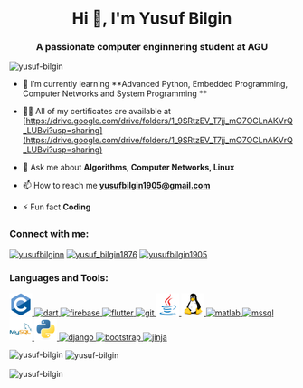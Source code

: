 <h1 align="center">Hi 👋, I'm Yusuf Bilgin</h1>
<h3 align="center">A passionate computer enginnering student at AGU</h3>
<p img align="right" alt="Coding" width="400" src="https://media.tenor.com/GfSX-u7VGM4AAAAC/coding.gif">

<p align="left"> <img src="https://komarev.com/ghpvc/?username=yusuf-bilgin&label=Profile%20views&color=0e75b6&style=flat" alt="yusuf-bilgin" /> </p>

- 🌱 I’m currently learning **Advanced Python, Embedded Programming, Computer Networks and System Programming **

- 👨‍💻 All of my certificates are available at [https://drive.google.com/drive/folders/1_9SRtzEV_T7jj_mO7OCLnAKVrQ_LUBvi?usp=sharing](https://drive.google.com/drive/folders/1_9SRtzEV_T7jj_mO7OCLnAKVrQ_LUBvi?usp=sharing)

- 💬 Ask me about **Algorithms, Computer Networks, Linux**

- 📫 How to reach me **yusufbilgin1905@gmail.com**

- ⚡ Fun fact **Coding**

<h3 align="left">Connect with me:</h3>
<p align="left">
<a href="https://linkedin.com/in/yusufbilginn" target="blank"><img align="center" src="https://raw.githubusercontent.com/rahuldkjain/github-profile-readme-generator/master/src/images/icons/Social/linked-in-alt.svg" alt="yusufbilginn" height="30" width="40" /></a>
<a href="https://instagram.com/yusuf_bilgin1876" target="blank"><img align="center" src="https://raw.githubusercontent.com/rahuldkjain/github-profile-readme-generator/master/src/images/icons/Social/instagram.svg" alt="yusuf_bilgin1876" height="30" width="40" /></a>
<a href="https://www.hackerrank.com/yusufbilgin1905" target="blank"><img align="center" src="https://raw.githubusercontent.com/rahuldkjain/github-profile-readme-generator/master/src/images/icons/Social/hackerrank.svg" alt="yusufbilgin1905" height="30" width="40" /></a>
</p>

<h3 align="left">Languages and Tools:</h3>
<p align="left"> <a href="https://www.cprogramming.com/" target="_blank" rel="noreferrer"> <img src="https://raw.githubusercontent.com/devicons/devicon/master/icons/c/c-original.svg" alt="c" width="40" height="40"/> </a> <a href="https://dart.dev" target="_blank" rel="noreferrer"> <img src="https://www.vectorlogo.zone/logos/dartlang/dartlang-icon.svg" alt="dart" width="40" height="40"/> </a> <a href="https://firebase.google.com/" target="_blank" rel="noreferrer"> <img src="https://www.vectorlogo.zone/logos/firebase/firebase-icon.svg" alt="firebase" width="40" height="40"/> </a> <a href="https://flutter.dev" target="_blank" rel="noreferrer"> <img src="https://www.vectorlogo.zone/logos/flutterio/flutterio-icon.svg" alt="flutter" width="40" height="40"/> </a> <a href="https://git-scm.com/" target="_blank" rel="noreferrer"> <img src="https://www.vectorlogo.zone/logos/git-scm/git-scm-icon.svg" alt="git" width="40" height="40"/> </a> <a href="https://www.java.com" target="_blank" rel="noreferrer"> <img src="https://raw.githubusercontent.com/devicons/devicon/master/icons/java/java-original.svg" alt="java" width="40" height="40"/> </a> <a href="https://www.linux.org/" target="_blank" rel="noreferrer"> <img src="https://raw.githubusercontent.com/devicons/devicon/master/icons/linux/linux-original.svg" alt="linux" width="40" height="40"/> </a> <a href="https://www.mathworks.com/" target="_blank" rel="noreferrer"> <img src="https://upload.wikimedia.org/wikipedia/commons/2/21/Matlab_Logo.png" alt="matlab" width="40" height="40"/> </a> <a href="https://www.microsoft.com/en-us/sql-server" target="_blank" rel="noreferrer"> <img src="https://www.svgrepo.com/show/303229/microsoft-sql-server-logo.svg" alt="mssql" width="40" height="40"/> </a> <a href="https://www.mysql.com/" target="_blank" rel="noreferrer"> <img src="https://raw.githubusercontent.com/devicons/devicon/master/icons/mysql/mysql-original-wordmark.svg" alt="mysql" width="40" height="40"/> </a> <a href="https://www.python.org" target="_blank" rel="noreferrer"> <img src="https://raw.githubusercontent.com/devicons/devicon/master/icons/python/python-original.svg" alt="python" width="40" height="40"/> </a> <a href="https://www.djangoproject.com/" target="_blank" rel="noreferrer"> <img src="https://www.vectorlogo.zone/logos/djangoproject/djangoproject-ar21.svg" alt="django" width="50" height="40"/> </a> <a href="https://getbootstrap.com/" target="_blank" rel="noreferrer"> <img src="https://www.vectorlogo.zone/logos/getbootstrap/getbootstrap-icon.svg" alt="bootstrap" width="40" height="40"/> </a> <a href="https://jinja.palletsprojects.com/en/3.1.x/" target="_blank" rel="noreferrer"> <img src="https://www.vectorlogo.zone/logos/pocoo_jinja/pocoo_jinja-icon.svg" alt="jinja" width="40" height="40"/> </a>
</p>

<p><img align="left" src="https://github-readme-stats.vercel.app/api/top-langs?username=yusuf-bilgin&show_icons=true&locale=en&layout=compact" alt="yusuf-bilgin" /></p>

<p>&nbsp;<img align="center" src="https://github-readme-stats.vercel.app/api?username=yusuf-bilgin&show_icons=true&locale=en" alt="yusuf-bilgin" /></p>

<p><img align="center" src="https://github-readme-streak-stats.herokuapp.com/?user=yusuf-bilgin&" alt="yusuf-bilgin" /></p>
